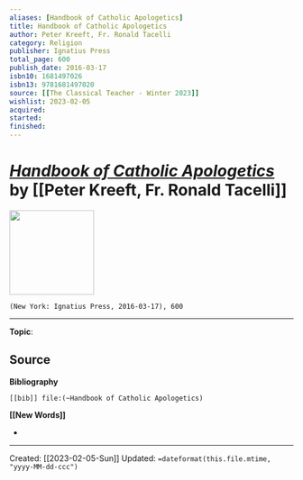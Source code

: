 ```yaml
---
aliases: [Handbook of Catholic Apologetics]
title: Handbook of Catholic Apologetics
author: Peter Kreeft, Fr. Ronald Tacelli
category: Religion
publisher: Ignatius Press
total_page: 600
publish_date: 2016-03-17
isbn10: 1681497026
isbn13: 9781681497020
source: [[The Classical Teacher - Winter 2023]]
wishlist: 2023-02-05
acquired: 
started: 
finished: 
---
```

# *[Handbook of Catholic Apologetics]()* by [[Peter Kreeft, Fr. Ronald Tacelli]]

<img src="http://books.google.com/books/content?id=PAYPDAAAQBAJ&printsec=frontcover&img=1&zoom=1&edge=curl&source=gbs_api" width=150>

`(New York: Ignatius Press, 2016-03-17), 600`



--- 
**Topic**: 

**Source**
- 

**Bibliography**

```query
[[bib]] file:(~Handbook of Catholic Apologetics)
```
 

**[[New Words]]**

- 

---
Created: [[2023-02-05-Sun]]
Updated: `=dateformat(this.file.mtime, "yyyy-MM-dd-ccc")`
